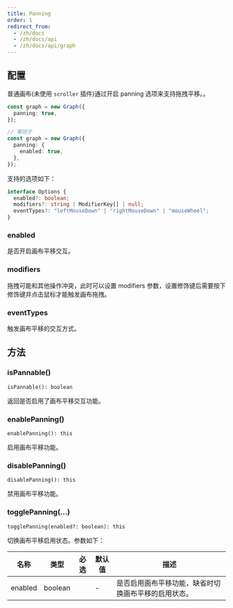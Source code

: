 ```yaml
---
title: Panning
order: 1
redirect_from:
  - /zh/docs
  - /zh/docs/api
  - /zh/docs/api/graph
---
```


## 配置

普通画布(未使用 `scroller` 插件)通过开启 panning 选项来支持拖拽平移。。

```ts
const graph = new Graph({
  panning: true,
});

// 等同于
const graph = new Graph({
  panning: {
    enabled: true,
  },
});
```

支持的选项如下：

```ts
interface Options {
  enabled?: boolean;
  modifiers?: string | ModifierKey[] | null;
  eventTypes?: "leftMouseDown" | "rightMouseDown" | "mouseWheel";
}
```

### enabled

是否开启画布平移交互。

### modifiers

拖拽可能和其他操作冲突，此时可以设置 modifiers 参数，设置修饰键后需要按下修饰键并点击鼠标才能触发画布拖拽。

### eventTypes

触发画布平移的交互方式。

## 方法

### isPannable()

```sign
isPannable(): boolean
```

返回是否启用了画布平移交互功能。

### enablePanning()

```sign
enablePanning(): this
```

启用画布平移功能。

### disablePanning()

```sign
disablePanning(): this
```

禁用画布平移功能。

### togglePanning(...)

```sign
togglePanning(enabled?: boolean): this
```

切换画布平移启用状态。参数如下：

| 名称    | 类型    | 必选 | 默认值 | 描述                                                 |
| ------- | ------- | :--: | ------ | ---------------------------------------------------- |
| enabled | boolean |      | -      | 是否启用画布平移功能，缺省时切换画布平移的启用状态。 |
